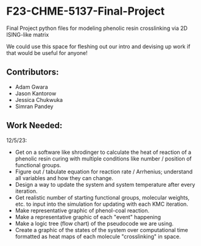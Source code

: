 # F23-CHME-5137-Final-Project

Final Project python files for modeling phenolic resin crosslinking via 2D ISING-like matrix

We could use this space for fleshing out our intro and devising up work if that would be useful for anyone!

## Contributors:

- Adam Gwara
- Jason Kantorow
- Jessica Chukwuka
- Simran Pandey

## Work Needed:

12/5/23:

* Get on a software like shrodinger to calculate the heat of reaction of a phenolic resin curing with multiple conditions like number / position of functional groups.
* Figure out / tabulate equation for reaction rate / Arrhenius; understand all variables and how they can change.
* Design a way to update the system and system temperature after every iteration.
* Get realistic number of starting functional groups, molecular weights, etc. to input into the simulation for updating with each KMC iteration.
* Make representative graphic of phenol-coal reaction.
* Make a representative graphic of each "event" happening
* Make a logic tree (flow chart) of the pseudocode we are using.
* Create a graphic of the states of the system over computational time formatted as heat maps of each molecule "crosslinking" in space.